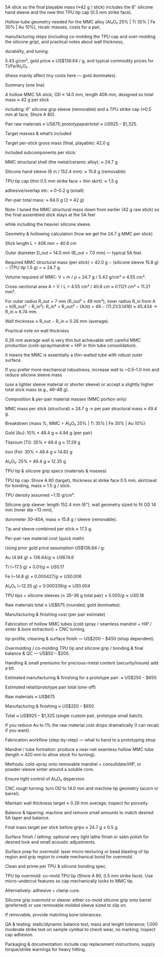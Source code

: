 5A stick so the final playable mass (≈42 g / stick) includes the 6″ silicone hand sleeve and the new thin TPU tip cap (0.5 mm strike face). 

Hollow-tube geometry needed for the MMC alloy (Al₂O₃ 25% | Ti 35% | Fe 30% | Au 10%), recalc masses, costs for a pair,

manufacturing steps (including co-molding the TPU cap and over-molding the silicone grip), and practical notes about wall thickness, 

durability, and tuning. 


5.43 g/cm³, gold price ≈ US$136.64 / g, and typical commodity prices for Ti/Fe/Al₂O₃

(these mainly affect tiny costs here — gold dominates).

Summary (one line)

A hollow MMC 5A stick, OD ≈ 14.0 mm, length 406 mm, designed so total mass ≈ 42 g per stick

including: 6″ silicone grip sleeve (removable) and a TPU strike cap (≈0.5 mm at face, Shore A 80). 

Pair raw materials ≈ US$675; prototype pair total ≈ US$925 – $1,325.

Target masses & what’s included

Target per-stick gross mass (final, playable): 42.0 g

Included subcomponents per stick:

MMC structural shell (the metal/ceramic alloy): ≈ 24.7 g

Silicone hand sleeve (6 in / 152.4 mm): ≈ 15.8 g (removable)

TPU tip cap (thin 0.5 mm strike face + thin skirt): ≈ 1.5 g

adhesive/overlap etc: ≈ 0–0.2 g (small)

Per-pair total mass: ≈ 84.0 g (2 × 42 g)

Note: I tuned the MMC structural mass down from earlier (42 g raw stick) so the final assembled stick stays at the 5A feel 

while including the heavier silicone sleeve.

Geometry & hollowing calculation (how we get the 24.7 g MMC per stick)

Stick length L = 406 mm = 40.6 cm

Outer diameter D_out = 14.0 mm (R_out = 7.0 mm) — typical 5A feel.

Required MMC structural mass (per stick) = 42.0 g − (silicone sleeve 15.8 g) − (TPU tip 1.5 g) = ≈ 24.7 g.

Volume required of MMC: V = m / ρ = 24.7 g / 5.43 g/cm³ ≈ 4.55 cm³.

Cross-sectional area A = V / L = 4.55 cm³ / 40.6 cm ≈ 0.1121 cm² = 11.21 mm².

For outer radius R_out = 7 mm (R_out² = 49 mm²), inner radius R_in from A = π(R_out² − R_in²):
R_in² = R_out² − (A/π) = 49 − (11.21/3.1416) ≈ 45.434 → R_in ≈ 6.74 mm.

Wall thickness ≈ R_out − R_in ≈ 0.26 mm (average).

Practical note on wall thickness

0.26 mm average wall is very thin but achievable with careful MMC production (cold-spray/mandrel + HIP or thin tube consolidation).

It means the MMC is essentially a thin-walled tube with robust outer surface. 

If you prefer more mechanical robustness, increase wall to ~0.5–1.0 mm and reduce silicone sleeve mass 

(use a lighter sleeve material or shorter sleeve) or accept a slightly higher total stick mass (e.g., 46–48 g). 

Composition & per-pair material masses (MMC portion only)

MMC mass per stick (structural) ≈ 24.7 g → per pair structural mass ≈ 49.4 g.

Breakdown (mass %, MMC = Al₂O₃ 25% | Ti 35% | Fe 30% | Au 10%):

Gold (Au): 10% × 49.4 g ≈ 4.94 g (per pair)

Titanium (Ti): 35% × 49.4 g ≈ 17.29 g

Iron (Fe): 30% × 49.4 g ≈ 14.82 g

Al₂O₃: 25% × 49.4 g ≈ 12.35 g

TPU tip & silicone grip specs (materials & masses)

TPU tip cap: Shore A 80 (target), thickness at strike face 0.5 mm, skirt/seat for bonding, mass ≈ 1.5 g / stick. 

TPU density assumed ~1.15 g/cm³.

Silicone grip sleeve: length 152.4 mm (6"), wall geometry sized to fit OD 14 mm (inner dia ~13 mm),

durometer 30–40A, mass ≈ 15.8 g / sleeve (removable).

Tip and sleeve combined per stick ≈ 17.3 g.

Per-pair raw material cost (quick math)

Using prior gold price assumption US$136.64 / g:

Au (4.94 g) × $136.64/g ≈ US$674.6

Ti (~17.3 g) × $0.01/g ≈ US$0.17

Fe (~14.8 g) × $0.000427/g ≈ US$0.006

Al₂O₃ (~12.35 g) × $0.000339/g ≈ US$0.004

TPU tips + silicone sleeves (≈ 35–36 g total pair) × $0.005/g ≈ US$0.18

Raw materials total ≈ US$675 (rounded; gold dominates).

Manufacturing & finishing cost (per pair estimate)

Fabrication of hollow MMC tubes (cold spray / seamless mandrel + HIP / sinter & bore extraction) + CNC turning, 

tip-profile, cleaning & surface finish — US$200 – $450 (shop dependent).

Overmolding / co-molding TPU tip and silicone grip / bonding & final balance & QC — US$50 – $200.

Handling & small premiums for precious-metal content (security/insure) add a bit.

Estimated manufacturing & finishing for a prototype pair: ≈ US$250 – $650.

Estimated retail/prototype pair total (one-off)

Raw materials ≈ US$675

Manufacturing & finishing ≈ US$250 – $650

Total ≈ US$925 – $1,325 (single custom pair, prototype small batch).

If you reduce Au to 1% the raw material cost drops dramatically (I can recalc if you want).

Fabrication workflow (step-by-step) — what to hand to a prototyping shop

Mandrel / tube formation: produce a near-net seamless hollow MMC tube (length ≈ 420 mm to allow stock for turning).

Methods: cold-spray onto removable mandrel + consolidate/HIP, or powder-sleeve sinter around a soluble core. 

Ensure tight control of Al₂O₃ dispersion.

CNC rough turning: turn OD to 14.0 mm and machine tip geometry (acorn or barrel). 

Maintain wall thickness target ≈ 0.26 mm average; inspect for porosity.

Balance & tapering: machine and remove small amounts to match desired 5A taper and balance. 

Final mass target per stick before grips ≈ 24.7 g ± 0.5 g.

Surface finish / lathing: optional very light lathe finish or satin polish for desired look and small acoustic adjustments.

Surface prep for overmold: laser micro-texturing or bead blasting of tip region and grip region to create mechanical bond for overmold. 

Clean and prime per TPU & silicone bonding spec.

TPU tip overmold: co-mold TPU tip (Shore A 80, 0.5 mm strike face). Use micro-undercut features so cap mechanically locks to MMC tip. 

Alternatively: adhesive + clamp cure.

Silicone grip overmold or sleeve: either co-mold silicone grip onto barrel (preferred) or use removable molded sleeve sized to slip on. 

If removable, provide matching bore tolerances.

QA & testing: static/dynamic balance test; mass and length tolerance; 1,000 moderate strike test on sample cymbal to check wear, no marking; inspect cap adhesion.

Packaging & documentation: include cap replacement instructions; supply torque/strike warnings for heavy hitting.

